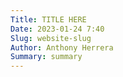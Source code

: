 ```yaml
---
Title: TITLE HERE
Date: 2023-01-24 7:40
Slug: website-slug
Author: Anthony Herrera
Summary: summary
---
```

